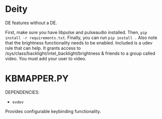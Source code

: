 Deity
==

DE features without a DE.

First, make sure you have libpulse and pulseaudio installed. Then,
`pip install -r requirements.txt`. Finally, you can run `pip install .`
Also note that the brightness functionality needs to be enabled. Included is a udev rule that can help. It grants access to /sys/class/backlight/intel_backlight/brightness & friends to a group called video. You must add your user to video.

KBMAPPER.PY
=

DEPENDENCIES:

- `evdev`

Provides configurable keybinding functionality.
